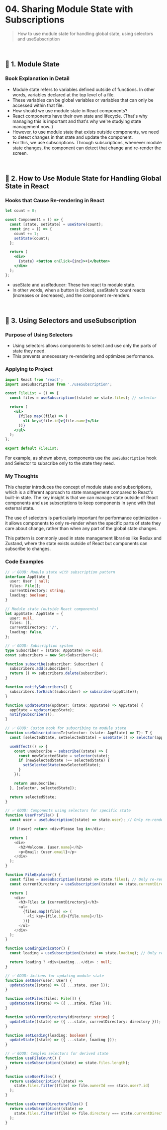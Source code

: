 # 04. Sharing Module State with Subscriptions

> How to use module state for handling global state, using selectors and useSubscription

<br/>

## 🔖 1. Module State

### Book Explanation in Detail

- Module state refers to variables defined outside of functions. In other words, variables declared at the top level of a file.
- These variables can be global variables or variables that can only be accessed within that file.
- How should we use module state in React components?
- React components have their own state and lifecycle. (That's why managing this is important and that's why we're studying state management now..)
- However, to use module state that exists outside components, we need to detect changes in that state and update the component.
- For this, we use subscriptions. Through subscriptions, whenever module state changes, the component can detect that change and re-render the screen.

<br/>

## 🔖 2. How to Use Module State for Handling Global State in React

### Hooks that Cause Re-rendering in React

```jsx
let count = 0;

const Component1 = () => {
  const [state, setState] = useStore(count);
  const inc = () => {
    count += 1;
    setState(count);
  };

  return (
    <div>
      {state} <button onClick={inc}>+1</button>
    </div>
  );
};
```

- useState and useReducer: These two react to module state.
- In other words, when a button is clicked, useState's count reacts (increases or decreases), and the component re-renders.

<br/>

## 🔖 3. Using Selectors and useSubscription

### Purpose of Using Selectors

- Using selectors allows components to select and use only the parts of state they need.
- This prevents unnecessary re-rendering and optimizes performance.

### Applying to Project

```jsx
import React from 'react';
import useSubscription from './useSubscription';

const FileList = () => {
  const files = useSubscription((state) => state.files); // selector

  return (
    <ul>
      {files.map((file) => (
        <li key={file.id}>{file.name}</li>
      ))}
    </ul>
  );
};

export default FileList;
```

For example, as shown above, components use the `useSubscription` hook and Selector to subscribe only to the state they need.

### My Thoughts

This chapter introduces the concept of module state and subscriptions, which is a different approach to state management compared to React's built-in state. The key insight is that we can manage state outside of React components and use subscriptions to keep components in sync with that external state.

The use of selectors is particularly important for performance optimization - it allows components to only re-render when the specific parts of state they care about change, rather than when any part of the global state changes.

This pattern is commonly used in state management libraries like Redux and Zustand, where the state exists outside of React but components can subscribe to changes.

### Code Examples

```typescript
// ✅ GOOD: Module state with subscription pattern
interface AppState {
  user: User | null;
  files: File[];
  currentDirectory: string;
  loading: boolean;
}

// Module state (outside React components)
let appState: AppState = {
  user: null,
  files: [],
  currentDirectory: '/',
  loading: false,
};

// ✅ GOOD: Subscription system
type Subscriber = (state: AppState) => void;
const subscribers = new Set<Subscriber>();

function subscribe(subscriber: Subscriber) {
  subscribers.add(subscriber);
  return () => subscribers.delete(subscriber);
}

function notifySubscribers() {
  subscribers.forEach((subscriber) => subscriber(appState));
}

function updateState(updater: (state: AppState) => AppState) {
  appState = updater(appState);
  notifySubscribers();
}

// ✅ GOOD: Custom hook for subscribing to module state
function useSubscription<T>(selector: (state: AppState) => T): T {
  const [selectedState, setSelectedState] = useState(() => selector(appState));

  useEffect(() => {
    const unsubscribe = subscribe((state) => {
      const newSelectedState = selector(state);
      if (newSelectedState !== selectedState) {
        setSelectedState(newSelectedState);
      }
    });

    return unsubscribe;
  }, [selector, selectedState]);

  return selectedState;
}

// ✅ GOOD: Components using selectors for specific state
function UserProfile() {
  const user = useSubscription((state) => state.user); // Only re-renders when user changes

  if (!user) return <div>Please log in</div>;

  return (
    <div>
      <h2>Welcome, {user.name}</h2>
      <p>Email: {user.email}</p>
    </div>
  );
}

function FileExplorer() {
  const files = useSubscription((state) => state.files); // Only re-renders when files change
  const currentDirectory = useSubscription((state) => state.currentDirectory); // Only re-renders when directory changes

  return (
    <div>
      <h3>Files in {currentDirectory}</h3>
      <ul>
        {files.map((file) => (
          <li key={file.id}>{file.name}</li>
        ))}
      </ul>
    </div>
  );
}

function LoadingIndicator() {
  const loading = useSubscription((state) => state.loading); // Only re-renders when loading changes

  return loading ? <div>Loading...</div> : null;
}

// ✅ GOOD: Actions for updating module state
function setUser(user: User) {
  updateState((state) => ({ ...state, user }));
}

function setFiles(files: File[]) {
  updateState((state) => ({ ...state, files }));
}

function setCurrentDirectory(directory: string) {
  updateState((state) => ({ ...state, currentDirectory: directory }));
}

function setLoading(loading: boolean) {
  updateState((state) => ({ ...state, loading }));
}

// ✅ GOOD: Complex selectors for derived state
function useFileCount() {
  return useSubscription((state) => state.files.length);
}

function useUserFiles() {
  return useSubscription((state) =>
    state.files.filter((file) => file.ownerId === state.user?.id)
  );
}

function useCurrentDirectoryFiles() {
  return useSubscription((state) =>
    state.files.filter((file) => file.directory === state.currentDirectory)
  );
}
```
